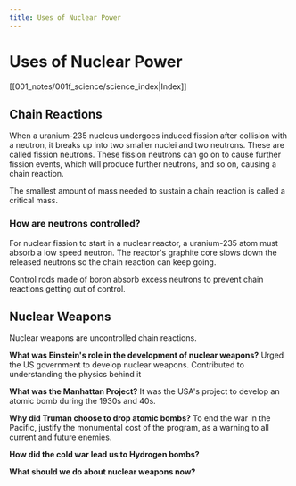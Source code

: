 ```yaml
---
title: Uses of Nuclear Power
---
```

# Uses of Nuclear Power
[[001_notes/001f_science/science_index|Index]]

## Chain Reactions
When a uranium-235 nucleus undergoes induced fission after collision with a neutron, it breaks up into two smaller nuclei and two neutrons. These are called fission neutrons.
These fission neutrons can go on to cause further fission events, which will produce further neutrons, and so on, causing a chain reaction.

The smallest amount of mass needed to sustain a chain reaction is called a critical mass.

### How are neutrons controlled?
For nuclear fission to start in a nuclear reactor, a uranium-235 atom must absorb a low speed neutron. The reactor's graphite core slows down the released neutrons so the chain reaction can keep going.

Control rods made of boron absorb excess neutrons to prevent chain reactions getting out of control.

## Nuclear Weapons
Nuclear weapons are uncontrolled chain reactions.

**What was Einstein's role in the development of nuclear weapons?**
	Urged the US government to develop nuclear weapons.
	Contributed to understanding the physics behind it

**What was the Manhattan Project?**
	It was the USA's project to develop an atomic bomb during the 1930s and 40s.

**Why did Truman choose to drop atomic bombs?**
	To end the war in the Pacific, justify the monumental cost of the program, as a warning to all current and future enemies.

**How did the cold war lead us to Hydrogen bombs?**
	

**What should we do about nuclear weapons now?**
	






